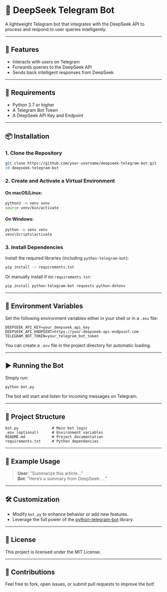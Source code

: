 # 🤖 DeepSeek Telegram Bot

A lightweight Telegram bot that integrates with the DeepSeek API to process and respond to user queries intelligently.

---

## 🚀 Features

- Interacts with users on Telegram
- Forwards queries to the DeepSeek API
- Sends back intelligent responses from DeepSeek

---

## 🧰 Requirements

- Python 3.7 or higher
- A Telegram Bot Token
- A DeepSeek API Key and Endpoint

---

## 📦 Installation

### 1. Clone the Repository

```bash
git clone https://github.com/your-username/deepseek-telegram-bot.git
cd deepseek-telegram-bot
```

### 2. Create and Activate a Virtual Environment

#### On macOS/Linux:

```bash
python3 -m venv venv
source venv/bin/activate
```

#### On Windows:

```bash
python -m venv venv
venv\Scripts\activate
```

### 3. Install Dependencies

Install the required libraries (including `python-telegram-bot`):

```bash
pip install -r requirements.txt
```

Or manually install if no `requirements.txt`:

```bash
pip install python-telegram-bot requests python-dotenv
```

---

## 🔐 Environment Variables

Set the following environment variables either in your shell or in a `.env` file:

```env
DEEPSEEK_API_KEY=your_deepseek_api_key
DEEPSEEK_API_ENDPOINT=https://your-deepseek-api-endpoint.com
TELEGRAM_BOT_TOKEN=your_telegram_bot_token
```

You can create a `.env` file in the project directory for automatic loading.

---

## ▶️ Running the Bot

Simply run:

```bash
python bot.py
```

The bot will start and listen for incoming messages on Telegram.

---

## 📁 Project Structure

```
bot.py               # Main bot logic
.env (optional)      # Environment variables
README.md            # Project documentation
requirements.txt     # Python dependencies
```

---

## 🧪 Example Usage

> **User**: "Summarize this article..."  
> **Bot**: "Here’s a summary from DeepSeek: ..."

---

## 🛠️ Customization

- Modify `bot.py` to enhance behavior or add new features.
- Leverage the full power of the [python-telegram-bot](https://docs.python-telegram-bot.org/) library.

---

## 📄 License

This project is licensed under the MIT License.

---

## 🙌 Contributions

Feel free to fork, open issues, or submit pull requests to improve the bot!
